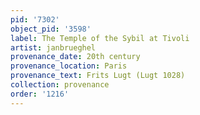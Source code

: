 ```yaml
---
pid: '7302'
object_pid: '3598'
label: The Temple of the Sybil at Tivoli
artist: janbrueghel
provenance_date: 20th century
provenance_location: Paris
provenance_text: Frits Lugt (Lugt 1028)
collection: provenance
order: '1216'
---
```

